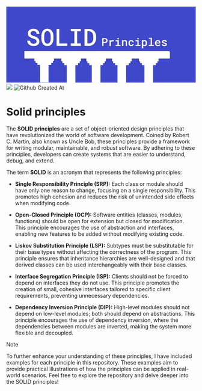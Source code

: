 ![](https://github.com/AmirTghizde/SOLID/blob/main/solid.jpg)<br/>
![](https://img.shields.io/badge/By-AmirTghizde-blue?style=social)
![Github Created At](https://img.shields.io/github/created-at/AmirTghizde/SOLID?style=flat-square)

# Solid principles


The **SOLID principles** are a set of object-oriented design principles that have revolutionized the world of software development. Coined by Robert C. Martin, also known as Uncle Bob, these principles provide a framework for writing modular, maintainable, and robust software. By adhering to these principles, developers can create systems that are easier to understand, debug, and extend.

The term  **SOLID**  is an acronym that represents the following principles:

-   **Single Responsibility Principle (SRP):**  Each class or module should have only one reason to change, focusing on a single responsibility. This promotes high cohesion and reduces the risk of unintended side effects when modifying code.
    
-   **Open-Closed Principle (OCP):**  Software entities (classes, modules, functions) should be open for extension but closed for modification. This principle encourages the use of abstraction and interfaces, enabling new features to be added without modifying existing code.
    
-   **Liskov Substitution Principle (LSP):**  Subtypes must be substitutable for their base types without affecting the correctness of the program. This principle ensures that inheritance hierarchies are well-designed and that derived classes can be used interchangeably with their base classes.
    
-   **Interface Segregation Principle (ISP):**  Clients should not be forced to depend on interfaces they do not use. This principle promotes the creation of small, cohesive interfaces tailored to specific client requirements, preventing unnecessary dependencies.
    
-   **Dependency Inversion Principle (DIP):**  High-level modules should not depend on low-level modules; both should depend on abstractions. This principle encourages the use of dependency inversion, where the dependencies between modules are inverted, making the system more flexible and decoupled.
    
>[!NOTE]
To further enhance your understanding of these principles, I have included examples for each principle in this repository. These examples aim to provide practical illustrations of how the principles can be applied in real-world scenarios.
Feel free to explore the repository and delve deeper into the SOLID principles!



